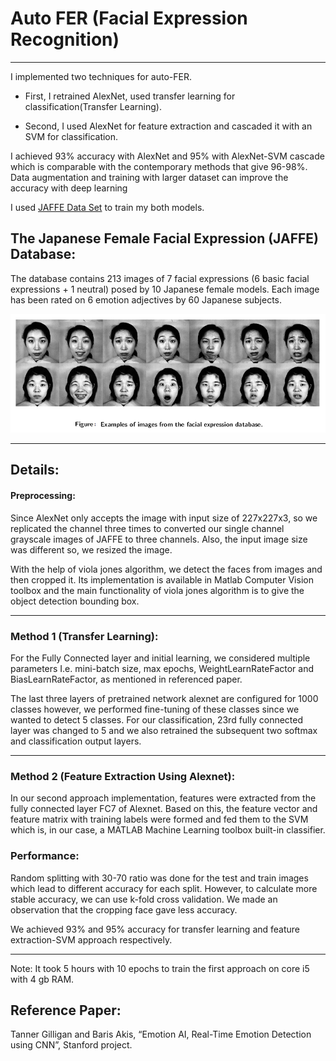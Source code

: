 # **Auto FER (Facial Expression Recognition)**


---

I implemented two techniques for auto-FER. 

* First, I retrained AlexNet, used transfer learning for classification(Transfer Learning). 

* Second, I used AlexNet for feature extraction and cascaded it with an SVM for classification. 

I achieved 93% accuracy with AlexNet and 95% with AlexNet-SVM cascade which is comparable with the contemporary methods that give 96-98%. Data augmentation and training with larger dataset can improve the accuracy with deep learning

I used [JAFFE Data Set](https://http://www.kasrl.org/jaffe.html) to train my both models.

## The Japanese Female Facial Expression (JAFFE) Database:
The database contains 213 images of 7 facial expressions (6 basic facial expressions + 1 neutral) posed by 10 Japanese female models. Each image has been rated on 6 emotion adjectives by 60 Japanese subjects. 

![example_dataset](example_dataset.PNG)

---

## Details:

#### Preprocessing:
Since AlexNet only accepts the image with input size of 227x227x3, so we replicated the channel three times to converted our single channel grayscale images of JAFFE to three channels. Also, the input image size was different so, we resized the image. 

With the help of viola jones algorithm, we detect the faces from images and then cropped it. Its implementation is available in Matlab Computer Vision toolbox and the main functionality of viola jones algorithm is to give the object detection bounding box. 

---

### Method 1 (Transfer Learning):
For the Fully Connected layer and initial learning, we considered multiple parameters I.e. mini-batch size, max epochs, WeightLearnRateFactor and BiasLearnRateFactor, as mentioned in referenced paper. 

The last three layers of pretrained network alexnet are configured for 1000 classes however, we performed fine-tuning of these classes since we wanted to detect 5 classes. For our classification, 23rd fully connected layer was changed to 5 and we also retrained the subsequent two softmax and classification output layers. 

---

### Method 2 (Feature Extraction Using Alexnet):

In our second approach implementation, features were extracted from the fully connected layer FC7 of Alexnet. Based on this, the feature vector and feature matrix with training labels were formed and fed them to the SVM which is, in our case, a MATLAB Machine Learning toolbox built-in classifier.  

### Performance:
Random splitting with 30-70 ratio was done for the test and train images which lead to different accuracy for each split. However, to calculate more stable accuracy, we can use k-fold cross validation. We made an observation that the cropping face gave less accuracy. 

We achieved 93% and 95% accuracy for transfer learning and feature extraction-SVM approach respectively. 

---

Note: It took 5 hours with 10 epochs to train the first approach on core i5 with 4 gb RAM.

## Reference Paper:
Tanner Gilligan and Baris Akis, “Emotion AI, Real-Time Emotion Detection using CNN”, Stanford
project.


